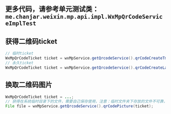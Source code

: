 
更多代码，请参考单元测试类：`me.chanjar.weixin.mp.api.impl.WxMpQrCodeServiceImplTest`
--------------------------------------------------------------------------------------------------

## 获得二维码ticket
```java
// 临时ticket
WxMpQrCodeTicket ticket = wxMpService.getQrcodeService().qrCodeCreateTmpTicket(scene, expire_seconds);
// 永久ticket
WxMpQrCodeTicket ticket = wxMpService.getQrcodeService().qrCodeCreateLastTicket(scene);
```

## 换取二维码图片
```java
WxMpQrCodeTicket ticket = ...;
// 获得在系统临时目录下的文件，需要自己保存使用，注意：临时文件夹下存放的文件不可靠，不要直接使用
File file = wxMpService.getQrcodeService().qrCodePicture(ticket);
```
